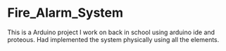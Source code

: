 # Fire_Alarm_System
This is a Arduino project I work on back in school using arduino ide and proteous.
Had implemented the system physically using all the elements.

